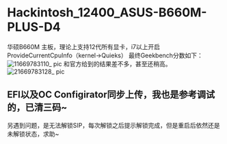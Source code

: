 # Hackintosh_12400_ASUS-B660M-PLUS-D4
华硕B660M 主板，理论上支持12代所有显卡，i7以上开启ProvideCurrentCpuInfo（kernel->Quieks）
最终Geekbench分数如下：
![11669783110_ pic](https://user-images.githubusercontent.com/111062954/204733396-1cfeca6a-6e01-450a-a4f5-cfe2d3862110.jpg)
和官方给到的结果差不多，甚至还稍高。
![21669783128_ pic](https://user-images.githubusercontent.com/111062954/204733435-25f9a922-4827-4149-a034-b9295f0542e6.jpg)
## EFI以及OC Configirator同步上传，我也是参考调试的，已清三码~
另遇到问题，是无法解锁SIP，每次解锁之后提示解锁完成，但是重启后依然还是未解锁状态，求助~
